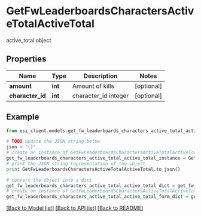 # GetFwLeaderboardsCharactersActiveTotalActiveTotal

active_total object

## Properties

Name | Type | Description | Notes
------------ | ------------- | ------------- | -------------
**amount** | **int** | Amount of kills | [optional] 
**character_id** | **int** | character_id integer | [optional] 

## Example

```python
from esi_client.models.get_fw_leaderboards_characters_active_total_active_total import GetFwLeaderboardsCharactersActiveTotalActiveTotal

# TODO update the JSON string below
json = "{}"
# create an instance of GetFwLeaderboardsCharactersActiveTotalActiveTotal from a JSON string
get_fw_leaderboards_characters_active_total_active_total_instance = GetFwLeaderboardsCharactersActiveTotalActiveTotal.from_json(json)
# print the JSON string representation of the object
print GetFwLeaderboardsCharactersActiveTotalActiveTotal.to_json()

# convert the object into a dict
get_fw_leaderboards_characters_active_total_active_total_dict = get_fw_leaderboards_characters_active_total_active_total_instance.to_dict()
# create an instance of GetFwLeaderboardsCharactersActiveTotalActiveTotal from a dict
get_fw_leaderboards_characters_active_total_active_total_form_dict = get_fw_leaderboards_characters_active_total_active_total.from_dict(get_fw_leaderboards_characters_active_total_active_total_dict)
```
[[Back to Model list]](../README.md#documentation-for-models) [[Back to API list]](../README.md#documentation-for-api-endpoints) [[Back to README]](../README.md)


